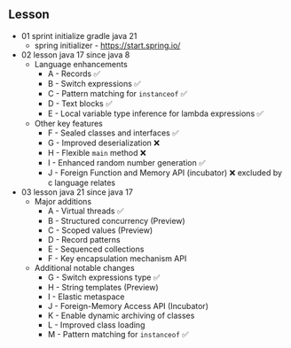 ## Lesson
- 01 sprint initialize gradle java 21
  - spring initializer - https://start.spring.io/
- 02 lesson java 17 since java 8
  - Language enhancements
    - A - Records ✅
    - B - Switch expressions ✅
    - C - Pattern matching for `instanceof` ✅
    - D - Text blocks ✅
    - E - Local variable type inference for lambda expressions ✅
  - Other key features
    - F - Sealed classes and interfaces ✅
    - G - Improved deserialization ❌
    - H - Flexible `main` method ❌
    - I - Enhanced random number generation ✅
    - J - Foreign Function and Memory API (incubator) ❌ excluded by c language relates
- 03 lesson java 21 since java 17
  - Major additions
    - A - Virtual threads ✅
    - B - Structured concurrency (Preview)
    - C - Scoped values (Preview)
    - D - Record patterns
    - E - Sequenced collections
    - F - Key encapsulation mechanism API
  - Additional notable changes
    - G - Switch expressions type ✅
    - H - String templates (Preview)
    - I - Elastic metaspace
    - J - Foreign-Memory Access API (Incubator)
    - K - Enable dynamic archiving of classes
    - L - Improved class loading
    - M - Pattern matching for `instanceof` ✅